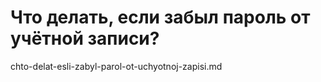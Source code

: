# Что делать, если забыл пароль от учётной записи?

chto-delat-esli-zabyl-parol-ot-uchyotnoj-zapisi.md